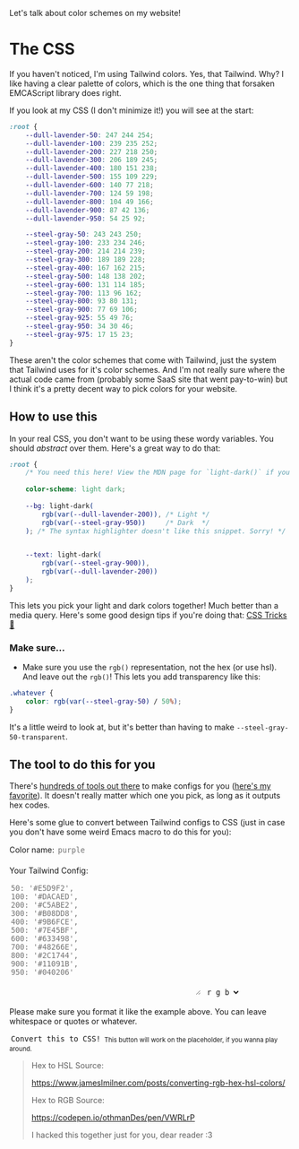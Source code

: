 Let's talk about color schemes on my website!

# The CSS

If you haven't noticed, I'm using Tailwind colors.
Yes, that Tailwind. Why? I like having a clear palette of colors, 
which is the one thing that forsaken EMCAScript library does right.

If you look at my CSS (I don't minimize it!) you will see at the start:

```css
:root {
    --dull-lavender-50: 247 244 254;
    --dull-lavender-100: 239 235 252;
    --dull-lavender-200: 227 218 250;
    --dull-lavender-300: 206 189 245;
    --dull-lavender-400: 180 151 238;
    --dull-lavender-500: 155 109 229;
    --dull-lavender-600: 140 77 218;
    --dull-lavender-700: 124 59 198;
    --dull-lavender-800: 104 49 166;
    --dull-lavender-900: 87 42 136;
    --dull-lavender-950: 54 25 92;

    --steel-gray-50: 243 243 250;
    --steel-gray-100: 233 234 246;
    --steel-gray-200: 214 214 239;
    --steel-gray-300: 189 189 228;
    --steel-gray-400: 167 162 215;
    --steel-gray-500: 148 138 202;
    --steel-gray-600: 131 114 185;
    --steel-gray-700: 113 96 162;
    --steel-gray-800: 93 80 131;
    --steel-gray-900: 77 69 106;
    --steel-gray-925: 55 49 76;
    --steel-gray-950: 34 30 46;
    --steel-gray-975: 17 15 23;
}
```

These aren't the color schemes that come with Tailwind, just the system 
that Tailwind uses for it's color schemes. And I'm not really sure where
the actual code came from (probably some SaaS site that went pay-to-win)
but I think it's a pretty decent way to pick colors for your website.


## How to use this

In your real CSS, you don't want to be using these wordy variables.
You should _abstract_ over them. Here's a great way to do that:

```css
:root {
    /* You need this here! View the MDN page for `light-dark()` if you're curious. */
    
    color-scheme: light dark;
    
    --bg: light-dark(
        rgb(var(--dull-lavender-200)), /* Light */
        rgb(var(--steel-gray-950))     /* Dark  */
    ); /* The syntax highlighter doesn't like this snippet. Sorry! */


    --text: light-dark(
        rgb(var(--steel-gray-900)),
        rgb(var(--dull-lavender-200))
    );
}
```

This lets you pick your light and dark colors together! 
Much better than a media query. 
Here's some good design tips if you're doing that: [CSS Tricks 🔗](https://css-tricks.com/a-complete-guide-to-dark-mode-on-the-web/#design)

### Make sure...

- Make sure you use the `rgb()` representation, not the hex (or use hsl). 
  And leave out the `rgb()`! This lets you add transparency like this:

```css
.whatever {
    color: rgb(var(--steel-gray-50) / 50%);
}
```

It's a little weird to look at, but it's better than having to make `--steel-gray-50-transparent`.

## The tool to do this for you

There's [hundreds of tools out there](https://lmgt.org/?q=%22ta%E2%85%B0Iwind%22+color+palette+generator) to make configs for you ([here's my favorite](https://www.tailwindshades.com)). 
It doesn't really matter which one you pick, as long as it outputs hex codes.

Here's some glue to convert between Tailwind configs to CSS 
(just in case you don't have some weird Emacs macro to do this for you):

<style>
.inputs {
    background-color: var(--plain-bg);
    border: 1px solid var(--border);
    color: var(--text);
    padding: 0.2em;
    border-radius: 0.2em;
    font-family: Cascadia Code, monospace;
}

.inputs-surface0 {
    background-color: var(--bg-surface0);
    border: 1px solid var(--border);
    color: var(--text);
    padding: 0.2em;
    border-radius: 0.2em;
    font-family: Cascadia Code, monospace;
}

</style>
<label> Color name: <input class="inputs" id="color_name" placeholder="purple"></label> <br><br>
<label>
Your Tailwind Config: <br>
<textarea class="inputs" id="tailwind" rows="13" cols="40" placeholder="50: '#E5D9F2',
100: '#DACAED',
200: '#C5ABE2',
300: '#B08DD8',
400: '#9B6FCE',
500: '#7E45BF',
600: '#633498',
700: '#48266E',
800: '#2C1744',
900: '#11091B',
950: '#040206'
"></textarea>
</label>

<select id="color-format" class="inputs-surface0">
    <option value="rgb">r g b</option>
    <option value="hsl">h s l</option>
</select>

Please make sure you format it like the example above. You can leave whitespace or quotes or whatever.


<script>
    function cssConvert() {
        let palette = document.querySelector("textarea#tailwind").value ||
`50: '#E5D9F2',
100: '#DACAED',
200: '#C5ABE2',
300: '#B08DD8',
400: '#9B6FCE',
500: '#7E45BF',
600: '#633498',
700: '#48266E',
800: '#2C1744',
900: '#11091B',
950: '#040206'`;

        let palette_name = (document.querySelector("input#color_name").value || "purple").replaceAll(" ", "-");
        let color_format = document.querySelector("select#color-format").value || "rgb";

        let shades = {};

        try {
            palette.trim().split("\n").forEach((i) => {
                let text = i.split(":");
                let shade_number = text[0].trim().replaceAll("\"", "").replaceAll("'", "");
                let color_unparsed = text[1].trim().replaceAll(",", "").replaceAll("\"", "").replaceAll("'", "");

                if (color_format === "rgb") {
                    shades[shade_number] = hex2rgb(color_unparsed);
                } else if (color_format === "hsl") {
                    shades[shade_number] = hex2hsl(color_unparsed);
                }
            });
        } catch (error) {
            console.error(error);
            alert(error);
        }

        let str = "";
        str += ":root {\n";

        for (const [key, value] of Object.entries(shades)) {
            str += `    --${palette_name}-${key}: ${value};\n`;
        }
        
        str += "}";

        document.querySelector("textarea#tailwind").value = str;
    }

    function hex2rgb(hex) {
        let pattern_color = "^#([A-Fa-f0-9]{6})$";
        if (hex.match(pattern_color)) {
            let hex_color = hex.replace("#", "")
                , r = parseInt(hex_color.substring(0, 2), 16)
                , g = parseInt(hex_color.substring(2, 4), 16)
                , b = parseInt(hex_color.substring(4, 6), 16);
            return `${r} ${g} ${b}`;
        }
        else {
            throw new Error('Error Color Format');
        }
    }

    function hex2hsl(hex) {
      const result = /^#?([a-f\d]{2})([a-f\d]{2})([a-f\d]{2})$/i.exec(hex);

      if (!result) {
        throw new Error("Could not parse Hex Color");
      }

      const rHex = parseInt(result[1], 16);
      const gHex = parseInt(result[2], 16);
      const bHex = parseInt(result[3], 16);

      const r = rHex / 255;
      const g = gHex / 255;
      const b = bHex / 255;

      const max = Math.max(r, g, b);
      const min = Math.min(r, g, b);

      let h = (max + min) / 2;
      let s = h;
      let l = h;

      if (max === min) {
        return { h: 0, s: 0, l };
      }

      const d = max - min;
      s = l > 0.5 ? d / (2 - max - min) : d / (max + min);
      switch (max) {
        case r:
          h = (g - b) / d + (g < b ? 6 : 0);
          break;
        case g:
          h = (b - r) / d + 2;
          break;
        case b:
          h = (r - g) / d + 4;
          break;
      }
      h /= 6;

      s = s * 100;
      s = Math.round(s);
      l = l * 100;
      l = Math.round(l);
      h = Math.round(360 * h);

      return `${h} ${s} ${l}`;
    }
</script>

<button type="button" onclick="cssConvert()" class="inputs-surface0">Convert this to CSS!</button>
<span style="font-size: 0.8em">This button will work on the placeholder, if you wanna play around.</span>

> Hex to HSL Source:
> 
> <https://www.jameslmilner.com/posts/converting-rgb-hex-hsl-colors/>
> 
> Hex to RGB Source:
> 
> <https://codepen.io/othmanDes/pen/VWRLrP>
> 
> I hacked this together just for you, dear reader :3

